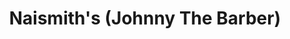 ---
title: "Naismith's (Johnny The Barber)"
url: /crieff/naismiths-johnny-the-barber/
shop: hairdresser
---